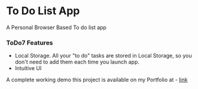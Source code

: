 # To Do List App

A Personal Browser Based To do list app

### ToDo7 Features

* Local Storage. All your "to do" tasks are stored in Local Storage, so you don't need to add them each time you launch app.
* Intuitive UI


A complete working demo this project is available on my Portfolio at - [link](http://dharmeshdev.in/_resources/projects/to_do_list/to_do_app.html)
